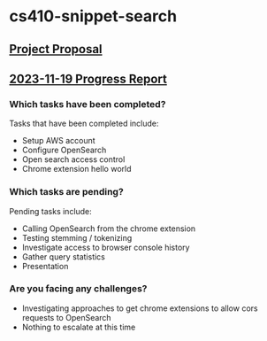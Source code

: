 # cs410-snippet-search

## [Project Proposal](docs/proposal.md)

## [2023-11-19 Progress Report](docs/2023-11-19_progress.md)

### Which tasks have been completed?
Tasks that have been completed include:
* Setup AWS account
* Configure OpenSearch
* Open search access control
* Chrome extension hello world

### Which tasks are pending?
Pending tasks include:
* Calling OpenSearch from the chrome extension
* Testing stemming / tokenizing
* Investigate access to browser console history
* Gather query statistics
* Presentation

### Are you facing any challenges?
* Investigating approaches to get chrome extensions to allow cors requests to OpenSearch
* Nothing to escalate at this time

